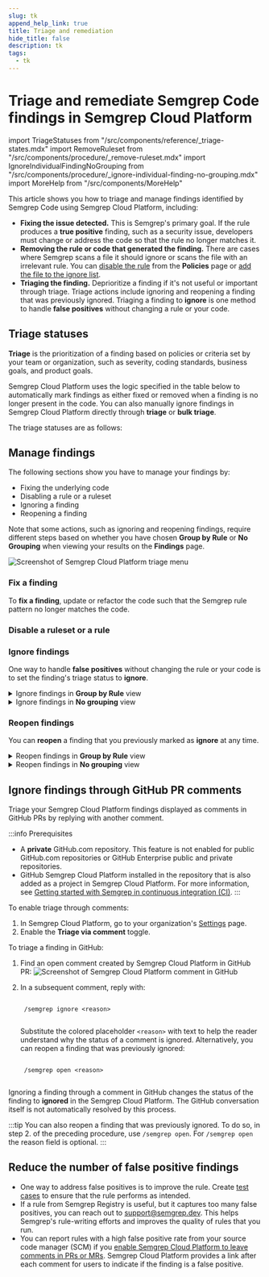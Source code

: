 ```yaml
---
slug: tk
append_help_link: true
title: Triage and remediation
hide_title: false
description: tk
tags:
  - tk
---
```


# Triage and remediate Semgrep Code findings in Semgrep Cloud Platform

import TriageStatuses from "/src/components/reference/_triage-states.mdx"
import RemoveRuleset from "/src/components/procedure/_remove-ruleset.mdx"
import IgnoreIndividualFindingNoGrouping from "/src/components/procedure/_ignore-individual-finding-no-grouping.mdx"
import MoreHelp from "/src/components/MoreHelp"

This article shows you how to triage and manage findings identified by Semgrep Code using Semgrep Cloud Platform, including:

- **Fixing the issue detected.** This is Semgrep's primary goal. If the rule produces a **true positive** finding, such as a security issue, developers must change or address the code so that the rule no longer matches it.
- **Removing the rule or code that generated the finding.** There are cases where Semgrep scans a file it should ignore or scans the file with an irrelevant rule. You can [disable the rule](/semgrep-code/policies/#disabling-rules) from the **Policies** page or [add the file to the ignore list](/ignoring-files-folders-code/).
- **Triaging the finding.** Deprioritize a finding if it's not useful or important through triage. Triage actions include ignoring and reopening a finding that was previously ignored. Triaging a finding to **ignore** is one method to handle **false positives** without changing a rule or your code.
<!-- - **Create a Jira ticket from the finding (for Enterprise/Team Tier users.)** For findings that require more extensive refactoring, users can create a ticket in Jira through Semgrep Cloud Platform to track its resolution. -->

## Triage statuses

**Triage** is the prioritization of a finding based on policies or criteria set by your team or organization, such as severity, coding standards, business goals, and product goals.

Semgrep Cloud Platform uses the logic specified in the table below to automatically mark findings as either fixed or removed when a finding is no longer present in the code. You can also manually ignore findings in Semgrep Cloud Platform directly through **triage** or **bulk triage**.

The triage statuses are as follows:

<TriageStatuses />

## Manage findings

The following sections show you have to manage your findings by:

* Fixing the underlying code
* Disabling a rule or a ruleset
* Ignoring a finding
* Reopening a finding

Note that some actions, such as ignoring and reopening findings, require different steps based on whether you have chosen **Group by Rule** or **No Grouping** when viewing your results on the **Findings** page.

![Screenshot of Semgrep Cloud Platform triage menu](/img/app-findings-triage.png#md-width)

### Fix a finding

To **fix a finding**, update or refactor the code such that the Semgrep rule pattern no longer matches the code.

### Disable a ruleset or a rule

<RemoveRuleset />

### Ignore findings

One way to handle **false positives** without changing the rule or your code is to set the finding's triage status to **ignore**.

<details>
<summary>Ignore findings in <b>Group by Rule</b> view</summary>

To **ignore findings** in the **Group by Rule** view:

1. On the [Findings](https://semgrep.dev/orgs/-/findings?tab=open) page, click the **Status** filter, and then select **Open** status to see all open findings.
2. Perform one of these steps:
    - To select more findings from the same rule, click the **Triage** button on the card of the finding.
    - To select individual findings reported by a rule, fill in the checkboxes of the finding, and then click the **Triage** button on the card of the finding.
3. Optional: Write a reason to describe why the finding was ignored.
4. Click **Ignore**.

</details>

<details>
<summary>Ignore findings in <b> No grouping</b> view</summary>

To **ignore individual finding** in the **No grouping** view, follow these steps:

<IgnoreIndividualFindingNoGrouping />

To **ignore multiple findings** in the **No grouping** view, follow these steps:

1. On the [Findings](https://semgrep.dev/orgs/-/findings?tab=open) page, click the **Status** filter, and then select **Open** status to see all open findings.
2. Perform one of these steps:
    - Select all findings by clicking on the header row checkbox that states **Showing X open findings**. You can navigate to succeeding pages and add other results to the current selection.
    - Select more findings by clicking on their checkboxes.
3. Click the **Triage** button.
4. Optional: Select a reason of why you are ignoring a finding. Choose either: **False positive**, **Acceptable risk**, **No time to fix**
5. Select **Ignored** from the dropdown menu.
6. Click **Save**.

</details>

### Reopen findings

You can **reopen** a finding that you previously marked as **ignore** at any time.

<details>
<summary>Reopen findings in <b>Group by Rule</b> view</summary>

To **reopen findings** in the **Group by Rule** view, follow these steps:

1. On the [Findings](https://semgrep.dev/orgs/-/findings?tab=open) page, click the **Status** filter, and then select the **Ignored** or **Fixed** status to see all ignored or fixed findings.
2. Perform one of these steps:
    - To select more findings from the same rule, click the **Triage** button on the card of the finding.
    - To select individual findings reported by a rule, fill in the checkboxes for the finding, and then click the **Triage** button on the finding card.
3. Optional: Write a reason to describe why the finding was ignored.
4. Click **Reopen**.

</details>

<details>
<summary>Reopen findings in <b>No grouping</b> view</summary>

To **reopen individual findings** in the No grouping view, follow these steps:

1. On the [Findings](https://semgrep.dev/orgs/-/findings?tab=open) page, click the **Status** filter, and then select **Ignored** or **Fixed** status to see all ignored or fixed findings.
2. Next to a finding you want to ignore, click the **Reopen** <i class="fa-regular fa-chevron-down"></i>.
3. Optional: Add a note.
4. Click **Save**.

To **reopen multiple findings** in the **No grouping** view, follow these steps:

1. On the [Findings](https://semgrep.dev/orgs/-/findings?tab=open) page, click the **Status** filter, and then select the **Ignored** or **Fixed** status to see all ignored or fixed findings.
1. Perform one of these steps:
    - Select all findings by clicking on the header row checkbox that states **Showing X open findings**. You can navigate to succeeding pages and add other results to the current selection.
    - Select relevant findings one by one by clicking on their checkboxes.
1. Click the **Triage** button.
1. In the **Triage state** dropdown menu, select **Reopened**.
1. Click **Save**.

</details>

## Ignore findings through GitHub PR comments

Triage your Semgrep Cloud Platform findings displayed as comments in GitHub PRs by replying with another comment.

:::info Prerequisites
- A **private** GitHub.com repository. This feature is not enabled for public GitHub.com repositories or GitHub Enterprise public and private repositories.
- GitHub Semgrep Cloud Platform installed in the repository that is also added as a project in Semgrep Cloud Platform. For more information, see [Getting started with Semgrep in continuous integration (CI)](/semgrep-ci/overview/).
:::

To enable triage through comments:

1. In Semgrep Cloud Platform, go to your organization's [Settings](https://semgrep.dev/orgs/-/projects/-/repo-to-scan) page.
2. Enable the **Triage via comment** <i class="fa-solid fa-toggle-large-on"></i> toggle.

To triage a finding in GitHub:

1. Find an open comment created by Semgrep Cloud Platform in GitHub PR:
    ![Screenshot of Semgrep Cloud Platform comment in GitHub](/img/semgrep-app-comment-github.png#md-width)

2. In a subsequent comment, reply with:
    <pre><code>
    /semgrep ignore <span className="placeholder">&lt;reason&gt;</span>
    </code></pre>
   Substitute the colored placeholder <code><span className="placeholder">&lt;reason&gt;</span></code> with text to help the reader understand why the status of a comment is ignored. Alternatively, you can reopen a finding that was previously ignored:
   <pre><code>
    /semgrep open <span className="placeholder">&lt;reason&gt;</span>
    </code></pre>

Ignoring a finding through a comment in GitHub changes the status of the finding to **ignored** in the Semgrep Cloud Platform. The GitHub conversation itself is not automatically resolved by this process.

:::tip
You can also reopen a finding that was previously ignored. To do so, in step 2. of the preceding procedure, use `/semgrep open`. For `/semgrep open` the reason field is optional.
:::

<!--
## Creating Jira tickets from findings

Semgrep supports the creation of Jira tickets from a finding. This enables developers and project managers to create relevant issues within their project or bug-tracking environment. This feature is available to Team/Enterprise Tier users.

To **create a ticket**:

1. Set up a Jira integration through the [Notifications](/semgrep-app/notifications) guide.
2. Click the **three-dot icon** of the entry.
3. Click **Create issue with Jira**.
-->

## Reduce the number of false positive findings

* One way to address false positives is to improve the rule. Create [test cases](/docs/writing-rules/testing-rules) to ensure that the rule performs as intended.
* If a rule from Semgrep Registry is useful, but it captures too many false positives, you can reach out to [support@semgrep.dev](mailto:support@semgrep.dev). This helps Semgrep's rule-writing efforts and improves the quality of rules that you run. 
* You can report rules with a high false positive rate from your source code manager (SCM) if you [enable Semgrep Cloud Platform to leave comments in PRs or MRs](/category/pr-or-mr-comments/). Semgrep Cloud Platform provides a link after each comment for users to indicate if the finding is a false positive.
